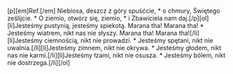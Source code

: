 [p][em]Ref.[/em] Niebiosa, deszcz z góry spuśćcie, * o chmury, Świętego ześlijcie. * O ziemio, otwórz się, ziemio, * i Zbawiciela nam daj.[/p][ol][li]Jesteśmy pustynią, jesteśmy spiekotą. Marana tha! Marana tha! * Jesteśmy wiatrem, nikt nas nie słyszy. Marana tha! Marana tha![/li][li]Jesteśmy ciemnością, nikt nie prowadzi. * Jesteśmy spętani, nikt nie uwalnia.[/li][li]Jesteśmy zimnem, nikt nie okrywa. * Jesteśmy głodem, nikt nas nie karmi.[/li][li]Jesteśmy łzami, nikt nie osusza. * Jesteśmy bólem, nikt nie dostrzega.[/li][/ol]